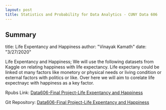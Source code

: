 ```yaml
---
layout: post
title: Statistics and Probability for Data Analytics - CUNY Data 606
---
```


## Summary

title: Life Expentancy and Happiness
author: "Vinayak Kamath"
date: "3/27/2020"

Life Expentancy and Happiness; We will use the following datasets from Kaggle on relating happiness with life expectancy. Life expectany could be linked ot many factors like monetory or physical needs or living condition or external factors with politics or like. Over here we will aim to corelate life expectnayc with happiness as a key factor.

Rpubs Link: [Data606-Final Project-Life Expentancy and Happiness](https://rpubs.com/kamathvk1982/608186)

Git Repository:  [Data606-Final Project-Life Expentancy and Happiness](https://github.com/kamathvk1982/Data606-FinalProject)
